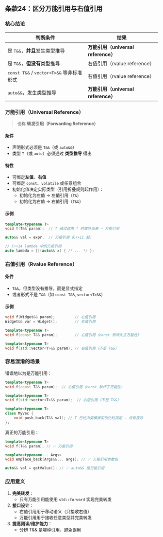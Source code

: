 ## 条款24：区分万能引用与右值引用

### 核心结论

| 判断条件                                 | 结果                                |
| ---------------------------------------- | ----------------------------------- |
| 是 `T&&`，**并且**发生类型推导           | **万能引用（universal reference）** |
| 是 `T&&`，**但没有**类型推导             | 右值引用（rvalue reference）        |
| `const T&&` / `vector<T>&&` 等非标准形式 | 右值引用（rvalue reference）        |
| `auto&&`，发生类型推导                   | **万能引用（universal reference）** |

### 万能引用（Universal Reference）

>  也称 **转发引用（Forwarding Reference）**

#### 条件

- 声明形式必须是 `T&&`（或 `auto&&`）
- 类型 `T`（或 `auto`）必须通过 **类型推导** 得出

#### 特性

- 可绑定**左值**、**右值**
- 可绑定 `const`、`volatile` 或任意组合
- 初始化值决定实际类型（引用折叠规则起作用）：
  - 初始化为左值 → 左值引用（`T&`）
  - 初始化为右值 → 右值引用（`T&&`）

#### 示例

```cpp
template<typename T>
void f(T&& param);  // T 通过调用 f 时推导出来 → 万能引用

auto&& val = expr;  // 万能引用（C++11 起）

// C++14 lambda 中的万能引用
auto lambda = [](auto&& x) { /* ... */ };
```

### 右值引用（Rvalue Reference）

#### 条件

- `T&&`，但类型没有推导，而是显式指定
- 或者形式不是 `T&&`（如 `const T&&`, `vector<T>&&`）

#### 示例

```cpp
void f(Widget&& param);         // 右值引用
Widget&& var = Widget();        // 右值引用

template<typename T>
void f(const T&& param);        // 右值引用（const 修饰失去万能性）

template<typename T>
void f(std::vector<T>&& param); // 右值引用（不是 T&&）
```

### 容易混淆的场景

错误地以为是万能引用：

```cpp
template<typename T>
void f(const T&& param);  // 右值引用（const 破坏了万能性）

template<typename T>
void f(std::vector<T>&& param);  // 右值引用（不是 T&&）

template<typename T>
class MyVec {
    void push_back(T&& val); // T 已经由类模板实例化时指定 → 没有推导
};
```

真正的万能引用：

```cpp
template<typename T>
void f(T&& param); // ✅ 万能引用

template<typename... Args>
void emplace_back(Args&&... args); // ✅ 万能引用参数包

auto&& val = getValue(); // ✅ auto&& 是万能引用
```

### 应用意义

1. **完美转发**：
   - 只有万能引用能使用 `std::forward` 实现完美转发
2. **接口设计**：
   - 右值引用用于移动语义（只接收右值）
   - 万能引用用于接收任意类型并完美转发
3. **提高阅读/维护能力**：
   - 分辨 T&& 是哪种引用，避免误用